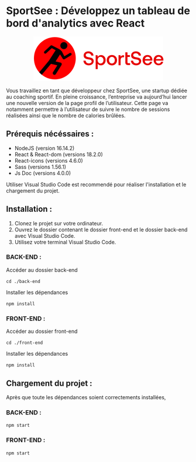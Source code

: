 # SportSee : Développez un tableau de bord d'analytics avec React

<p align="center">
  <img src="./front-end/src/assets/logo.svg">
</p>

Vous travaillez en tant que développeur chez SportSee, une startup dédiée au coaching sportif. En pleine croissance, l’entreprise va aujourd’hui lancer une nouvelle version de la page profil de l’utilisateur. Cette page va notamment permettre à l’utilisateur de suivre le nombre de sessions réalisées ainsi que le nombre de calories brûlées.

## Prérequis nécéssaires :

- NodeJS (version 16.14.2)
- React & React-dom (versions 18.2.0)
- React-icons (versions 4.6.0)
- Sass (versions 1.56.1)
- Js Doc (versions 4.0.0)

Utiliser Visual Studio Code est recommendé pour réaliser l'installation et le chargement du projet.

## Installation :

1. Clonez le projet sur votre ordinateur.
2. Ouvrez le dossier contenant le dossier front-end et le dossier back-end avec Visual Studio Code.
3. Utilisez votre terminal Visual Studio Code.

### BACK-END :

Accéder au dossier back-end

```
cd ./back-end
```

Installer les dépendances

```
npm install
```

### FRONT-END :

Accéder au dossier front-end

```
cd ./front-end
```

Installer les dépendances

```
npm install
```

## Chargement du projet :

Après que toute les dépendances soient correctements installées,

### BACK-END :

```
npm start
```

### FRONT-END :

```
npm start
```
